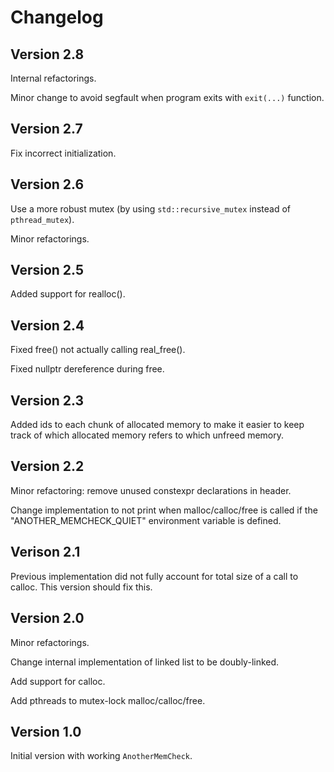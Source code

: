 # Changelog

## Version 2.8

Internal refactorings.

Minor change to avoid segfault when program exits with `exit(...)` function.

## Version 2.7

Fix incorrect initialization.

## Version 2.6

Use a more robust mutex (by using `std::recursive_mutex` instead of
`pthread_mutex`).

Minor refactorings.

## Version 2.5

Added support for realloc().

## Version 2.4

Fixed free() not actually calling real_free().

Fixed nullptr dereference during free.

## Version 2.3

Added ids to each chunk of allocated memory to make it easier to keep track of
which allocated memory refers to which unfreed memory.

## Version 2.2

Minor refactoring: remove unused constexpr declarations in header.

Change implementation to not print when malloc/calloc/free is called if the
"ANOTHER_MEMCHECK_QUIET" environment variable is defined.

## Verison 2.1

Previous implementation did not fully account for total size of a call to
calloc. This version should fix this.

## Version 2.0

Minor refactorings.

Change internal implementation of linked list to be doubly-linked.

Add support for calloc.

Add pthreads to mutex-lock malloc/calloc/free.

## Version 1.0

Initial version with working `AnotherMemCheck`.
